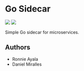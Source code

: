 # Go Sidecar 
[![](https://travis-ci.org/ronnieac/go-sidecar.svg?branch=master)](https://travis-ci.org/ronnieac/go-sidecar)
[![](https://codecov.io/gh/ronnieac/go-sidecar/branch/master/graph/badge.svg)](https://codecov.io/gh/ronnieac/go-sidecar)

Simple Go sidecar for microservices.

## Authors
- Ronnie Ayala
- Daniel Miralles